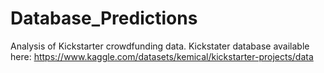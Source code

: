# Database_Predictions

Analysis of Kickstarter crowdfunding data.
Kickstater database available here: https://www.kaggle.com/datasets/kemical/kickstarter-projects/data
